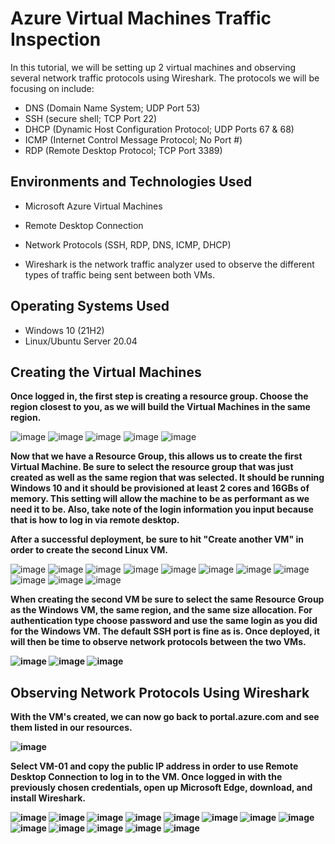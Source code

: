 # Azure Virtual Machines Traffic Inspection

In this tutorial, we will be setting up 2 virtual machines and observing several network traffic protocols using Wireshark.
The protocols we will be focusing on include:
- DNS (Domain Name System; UDP Port 53)
- SSH (secure shell; TCP Port 22)
- DHCP (Dynamic Host Configuration Protocol; UDP Ports 67 & 68)
- ICMP (Internet Control Message Protocol; No Port #)
- RDP (Remote Desktop Protocol; TCP Port 3389)


<h2>Environments and Technologies Used</h2>

- Microsoft Azure Virtual Machines

- Remote Desktop Connection

- Network Protocols (SSH, RDP, DNS, ICMP, DHCP)

- Wireshark is the network traffic analyzer used to observe the different types of traffic being sent between both VMs.

<h2>Operating Systems Used </h2>

- Windows 10 (21H2)
- Linux/Ubuntu Server 20.04 

<h2>Creating the Virtual Machines</h2>

<b>Once logged in, the first step is creating a resource group. Choose the region closest to you, as we will build the Virtual Machines in the same region.</b>

![image](https://github.com/MichaelCruzCC/Azure-Networks-And-Protocols/assets/138819301/17b50e6d-5e33-4b2a-9616-079195770ffe)
![image](https://github.com/MichaelCruzCC/Azure-Networks-And-Protocols/assets/138819301/e04d31f1-58e9-4c85-841b-3e1bb9d8decb)
![image](https://github.com/MichaelCruzCC/Azure-Networks-And-Protocols/assets/138819301/5aecdc1d-ec6e-4cb1-be32-1dc54cceb971)
![image](https://github.com/MichaelCruzCC/Azure-Networks-And-Protocols/assets/138819301/63238a54-1fe4-4fdf-8e25-bc2f2174359d)
![image](https://github.com/MichaelCruzCC/Azure-Networks-And-Protocols/assets/138819301/1cc9afb5-ac13-4392-9afd-01fdf86843c5)

<b>Now that we have a Resource Group, this allows us to create the first Virtual Machine. Be sure to select the resource group that was just created as well as the same region that was selected. It should be running Windows 10 and it should be provisioned at least 2 cores and 16GBs of memory. This setting will allow the machine to be as performant as we need it to be. Also, take note of the login information you input because that is how to log in via remote desktop. 

After a successful deployment, be sure to hit "Create another VM" in order to create the second Linux VM. </b>

![image](https://github.com/MichaelCruzCC/Azure-Networks-And-Protocols/assets/138819301/523e0541-1473-411e-b8a8-4f6e656d8cca)
![image](https://github.com/MichaelCruzCC/Azure-Networks-And-Protocols/assets/138819301/f482ec5a-d920-4e44-b3d7-18ef795ef55a)
![image](https://github.com/MichaelCruzCC/Azure-Networks-And-Protocols/assets/138819301/f0670863-8911-478e-8892-0b6c06d8749b)
![image](https://github.com/MichaelCruzCC/Azure-Networks-And-Protocols/assets/138819301/e4e16513-ecde-4e07-8e66-d5b49379475b)
![image](https://github.com/MichaelCruzCC/Azure-Networks-And-Protocols/assets/138819301/d6286daa-0b57-4445-9828-df586090dafd)
![image](https://github.com/MichaelCruzCC/Azure-Networks-And-Protocols/assets/138819301/36e813f3-4218-4f27-b277-b0cb5ebd96c3)
![image](https://github.com/MichaelCruzCC/Azure-Networks-And-Protocols/assets/138819301/d4688cb9-cffb-4bd6-b379-2d8d1e5edc9e)
![image](https://github.com/MichaelCruzCC/Azure-Networks-And-Protocols/assets/138819301/2d4f2871-132a-47eb-a4c9-5a0e8b1cebbc)
![image](https://github.com/MichaelCruzCC/Azure-Networks-And-Protocols/assets/138819301/41cadc77-1a16-49e3-adc2-fdee9bd279e1)
![image](https://github.com/MichaelCruzCC/Azure-Networks-And-Protocols/assets/138819301/66d3a9d0-5e70-4c81-91ae-5fc51843bf1b)
![image](https://github.com/MichaelCruzCC/Azure-Networks-And-Protocols/assets/138819301/fced4369-c12a-4d59-a14b-e705ed492558)

<b> When creating the second VM be sure to select the same Resource Group as the Windows VM, the same region, and the same size allocation. For authentication type choose password and use the same login as you did for the Windows VM. The default SSH port is fine as is. Once deployed, it will then be time to observe network protocols between the two VMs.

![image](https://github.com/MichaelCruzCC/Azure-Networks-And-Protocols/assets/138819301/6eb01db6-7d2f-4daa-a8ea-c45414fedbdd)
![image](https://github.com/MichaelCruzCC/Azure-Networks-And-Protocols/assets/138819301/2629c3f6-91c7-40bc-8fb1-dcaf951aed58)
![image](https://github.com/MichaelCruzCC/Azure-Networks-And-Protocols/assets/138819301/cf491485-2b33-4eea-befb-9b87dd28e438)

<h2>Observing Network Protocols Using Wireshark</h2>

<b>With the VM's created, we can now go back to portal.azure.com and see them listed in our resources.</b>

![image](https://github.com/MichaelCruzCC/Azure-Networks-And-Protocols/assets/138819301/87d188dd-c492-416d-8b87-87e6707a281d)

<b> Select VM-01 and copy the public IP address in order to use Remote Desktop Connection to log in to the VM. Once logged in with the previously chosen credentials, open up Microsoft Edge, download, and install Wireshark. </b>

![image](https://github.com/MichaelCruzCC/Azure-Networks-And-Protocols/assets/138819301/ca71b4a1-f2fc-46be-844d-d9d1121f8a71)
![image](https://github.com/MichaelCruzCC/Azure-Networks-And-Protocols/assets/138819301/37a72187-b319-403b-85fe-cd3cb74c5b65)
![image](https://github.com/MichaelCruzCC/Azure-Networks-And-Protocols/assets/138819301/c82f8038-a8cb-4da2-987d-2e889699ffca)
![image](https://github.com/MichaelCruzCC/Azure-Networks-And-Protocols/assets/138819301/a37debc3-0530-47a4-afe9-bceddf07fe8e)
![image](https://github.com/MichaelCruzCC/Azure-Networks-And-Protocols/assets/138819301/69d56e86-2914-486c-8204-fc3f02bd0e1f)
![image](https://github.com/MichaelCruzCC/Azure-Networks-And-Protocols/assets/138819301/a11fa5df-9d4c-4e79-8c06-842cd8dcf65c)
![image](https://github.com/MichaelCruzCC/Azure-Networks-And-Protocols/assets/138819301/b4f16222-2dff-437e-9463-d5636825d301)
![image](https://github.com/MichaelCruzCC/Azure-Networks-And-Protocols/assets/138819301/f27a9f1c-9124-49ca-b39a-c9ddd268a0f2)
![image](https://github.com/MichaelCruzCC/Azure-Networks-And-Protocols/assets/138819301/725d64ad-fa7c-4137-adb3-38363a316b77)
![image](https://github.com/MichaelCruzCC/Azure-Networks-And-Protocols/assets/138819301/79e12cbe-edc1-49d0-85c1-c86886669b4a)
![image](https://github.com/MichaelCruzCC/Azure-Networks-And-Protocols/assets/138819301/86a59277-f078-4c79-a41c-ea6e0076071d)
![image](https://github.com/MichaelCruzCC/Azure-Networks-And-Protocols/assets/138819301/ad8de4b7-10a9-4480-8432-585e772ed903)
![image](https://github.com/MichaelCruzCC/Azure-Networks-And-Protocols/assets/138819301/46e4b8ce-6574-4833-b6b6-2aef681512b0)















